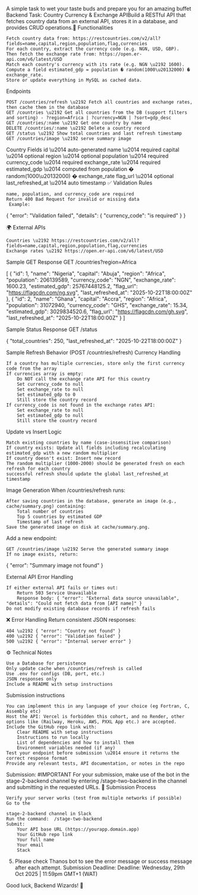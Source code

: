 A simple task to wet your taste buds and prepare you for an amazing buffet Backend Task: Country Currency & Exchange APIBuild a RESTful API that fetches country data from an external API, stores it in a database, and provides CRUD operations.:jigsaw: Functionalities

    Fetch country data from: https://restcountries.com/v2/all?fields=name,capital,region,population,flag,currencies
    For each country, extract the currency code (e.g. NGN, USD, GBP).
    Then fetch the exchange rate from: https://open.er-api.com/v6/latest/USD
    Match each country's currency with its rate (e.g. NGN \u2192 1600).
    Compute a field estimated_gdp = population � random(1000\u20132000) � exchange_rate.
    Store or update everything in MySQL as cached data.

Endpoints

    POST /countries/refresh \u2192 Fetch all countries and exchange rates, then cache them in the database
    GET /countries \u2192 Get all countries from the DB (support filters and sorting) - ?region=Africa | ?currency=NGN | ?sort=gdp_desc
    GET /countries/:name \u2192 Get one country by name
    DELETE /countries/:name \u2192 Delete a country record
    GET /status \u2192 Show total countries and last refresh timestamp
    GET /countries/image \u2192 serve summary image

Country Fields
 id \u2014 auto-generated
 name \u2014 required
 capital \u2014 optional
 region \u2014 optional
 population \u2014 required
 currency_code \u2014 required
 exchange_rate \u2014 required
 estimated_gdp \u2014 computed from population � random(1000\u20132000) � exchange_rate
 flag_url \u2014 optional
 last_refreshed_at \u2014 auto timestamp
:white_check_mark: Validation Rules

    name, population, and currency_code are required
    Return 400 Bad Request for invalid or missing data
     Example:


{
  "error": "Validation failed",
  "details": {
    "currency_code": "is required"
  }
}

:earth_africa: External APIs

    Countries \u2192 https://restcountries.com/v2/all?fields=name,capital,region,population,flag,currencies
    Exchange rates \u2192 https://open.er-api.com/v6/latest/USD

Sample GET Response
GET /countries?region=Africa


[
  {
    "id": 1,
    "name": "Nigeria",
    "capital": "Abuja",
    "region": "Africa",
    "population": 206139589,
    "currency_code": "NGN",
    "exchange_rate": 1600.23,
    "estimated_gdp": 25767448125.2,
    "flag_url": "https://flagcdn.com/ng.svg",
    "last_refreshed_at": "2025-10-22T18:00:00Z"
  },
  {
    "id": 2,
    "name": "Ghana",
    "capital": "Accra",
    "region": "Africa",
    "population": 31072940,
    "currency_code": "GHS",
    "exchange_rate": 15.34,
    "estimated_gdp": 3029834520.6,
    "flag_url": "https://flagcdn.com/gh.svg",
    "last_refreshed_at": "2025-10-22T18:00:00Z"
  }
]

Sample Status Response
GET /status


{
  "total_countries": 250,
  "last_refreshed_at": "2025-10-22T18:00:00Z"
}

Sample
Refresh Behavior (POST /countries/refresh)
Currency Handling

    If a country has multiple currencies, store only the first currency code from the array
    If currencies array is empty:
        Do NOT call the exchange rate API for this country
        Set currency_code to null
        Set exchange_rate to null
        Set estimated_gdp to 0
        Still store the country record
    If currency_code is not found in the exchange rates API:
        Set exchange_rate to null
        Set estimated_gdp to null
        Still store the country record

Update vs Insert Logic

    Match existing countries by name (case-insensitive comparison)
    If country exists: Update all fields including recalculating estimated_gdp with a new random multiplier
    If country doesn't exist: Insert new record
    The random multiplier (1000-2000) should be generated fresh on each refresh for each country
    successful refresh should update the global last_refreshed_at timestamp

Image Generation
When /countries/refresh runs:

    After saving countries in the database, generate an image (e.g., cache/summary.png) containing:
        Total number of countries
        Top 5 countries by estimated GDP
        Timestamp of last refresh
    Save the generated image on disk at cache/summary.png.

Add a new endpoint:

    GET /countries/image \u2192 Serve the generated summary image
    If no image exists, return:

{ "error": "Summary image not found" }

External API Error Handling

    If either external API fails or times out:
        Return 503 Service Unavailable
        Response body: { "error": "External data source unavailable", "details": "Could not fetch data from [API name]" }
    Do not modify existing database records if refresh fails

:x: Error Handling
 Return consistent JSON responses:

    404 \u2192 { "error": "Country not found" }
    400 \u2192 { "error": "Validation failed" }
    500 \u2192 { "error": "Internal server error" }

:gear: Technical Notes

    Use a Database for persistence
    Only update cache when /countries/refresh is called
    Use .env for configs (DB, port, etc.)
    JSON responses only
    Include a README with setup instructions

Submission instructions

    You can implement this in any language of your choice (eg Fortran, C, Assembly etc)
    Host the API: Vercel is forbidden this cohort, and no Render, other options like (Railway, Heroku, AWS, PXXL App etc.) are accepted.
    Include the GitHub repo link with:
        Clear README with setup instructions
        Instructions to run locally
        List of dependencies and how to install them
        Environment variables needed (if any)
    Test your endpoint before submission \u2014 ensure it returns the correct response format
    Provide any relevant tests, API documentation, or notes in the repo

Submission: #IMPORTANT
For your submission, make use of the bot in the
stage-2-backend channel by entering /stage-two-backend in the channel and submitting in the requested URLs.
:pushpin: Submission Process

    Verify your server works (test from multiple networks if possible)
    Go to the 

    stage-2-backend channel in Slack
    Run the command:  /stage-two-backend
    Submit:
        Your API base URL (https://yourapp.domain.app)
        Your GitHub repo link
        Your full name
        Your email
        Stack

 5.  Please check Thanos bot to see the error message or success message after each attempt.
Submission Deadline: Deadline: Wednesday, 29th Oct 2025 | 11:59pm GMT+1 (WAT)

Good luck, Backend Wizards! :rocket: